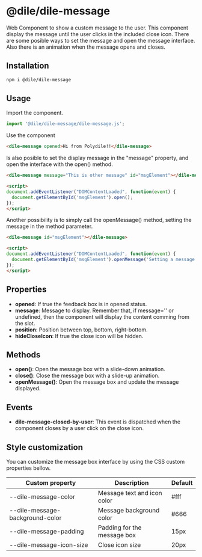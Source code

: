 # @dile/dile-message

Web Component to show a custom message to the user. This component display the message until the user clicks in the included close icon. There are some posible ways to set the message and open the message interface. Also there is an animation when the message opens and closes.

## Installation
```bash
npm i @dile/dile-message
```

## Usage

Import the component.

```javascript
import '@dile/dile-message/dile-message.js';
```

Use the component

```html
<dile-message opened>Hi from Polydile!!</dile-message>
```

Is also posible to set the display message in the "message" property, and open the interface with the open() method.

```html
<dile-message message="This is other message" id="msgElement"></dile-message>

<script>
document.addEventListener("DOMContentLoaded", function(event) {
  document.getElementById('msgElement').open();
});
</script>
```

Another possibility is to simply call the openMessage() method, setting the message in the method parameter. 

```html
<dile-message id="msgElement"></dile-message>

<script>
document.addEventListener("DOMContentLoaded", function(event) {
  document.getElementById('msgElement').openMessage('Setting a message and opening the interface in one step');
});
</script>
```

## Properties

- **opened**: If true the feedback box is in opened status.
- **message**: Message to display. Remember that, if message='' or undefined, then the component will display the content comming from the slot.
- **position**: Position between top, bottom, right-bottom.
- **hideCloseIcon**: If true the close icon will be hidden.

## Methods

- **open()**: Open the message box with a slide-down animation.
- **close()**: Close the message box with a slide-up animation.
- **openMessage()**: Open the message box and update the message displayed.

## Events

- **dile-message-closed-by-user**: This event is dispatched when the component closes by a user click on the close icon.

## Style customization

You can customize the message box interface by using the CSS custom properties bellow.

Custom property | Description | Default
----------------|-------------|---------
--dile-message-color | Message text and icon color | #fff
--dile-message-background-color | Message background color | #666
--dile-message-padding | Padding for the message box | 15px
--dile-message-icon-size | Close icon size | 20px